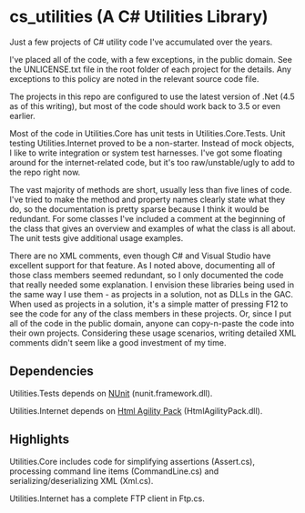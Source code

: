 cs_utilities (A C# Utilities Library)
============

Just a few projects of C# utility code I've accumulated over the years.

I've placed all of the code, with a few exceptions, in the public domain.  See the UNLICENSE.txt file in the root folder of each project for the details.  Any exceptions to this policy are noted in the relevant source code file.

The projects in this repo are configured to use the latest version of .Net (4.5 as of this writing), but most of the code should work back to 3.5 or even earlier.

Most of the code in Utilities.Core has unit tests in Utilities.Core.Tests.  Unit testing Utilities.Internet proved to be a non-starter.  Instead of mock objects, I like to write integration or system test harnesses.  I've got some floating around for the internet-related code, but it's too raw/unstable/ugly to add to the repo right now.

The vast majority of methods are short, usually less than five lines of code.  I've tried to make the method and property names clearly state what they do, so the documentation is pretty sparse because I think it would be redundant.  For some classes I've included a comment at the beginning of the class that gives an overview and examples of what the class is all about.  The unit tests give additional usage examples.

There are no XML comments, even though C# and Visual Studio have excellent support for that feature.  As I noted above, documenting all of those class members seemed redundant, so I only documented the code that really needed some explanation.  I envision these libraries being used in the same way I use them - as projects in a solution, not as DLLs in the GAC.  When used as projects in a solution, it's a simple matter of pressing F12 to see the code for any of the class members in these projects.  Or, since I put all of the code in the public domain, anyone can copy-n-paste the code into their own projects.  Considering these usage scenarios, writing detailed XML comments didn't seem like a good investment of my time.

Dependencies
------------

Utilities.Tests depends on [NUnit](http://www.nunit.org/) (nunit.framework.dll).

Utilities.Internet depends on [Html Agility Pack](http://htmlagilitypack.codeplex.com/) (HtmlAgilityPack.dll).

Highlights
----------

Utilities.Core includes code for simplifying assertions (Assert.cs), processing command line items (CommandLine.cs) and serializing/deserializing XML (Xml.cs).

Utilities.Internet has a complete FTP client in Ftp.cs.
